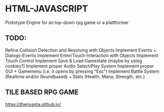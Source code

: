# HTML-JAVASCRIPT

Prototype Engine for an top-down rpg game or a plattformer

## TODO:            
Refine Collision Detection and Resolving with Objects
Implement Events + Dialogs-Events
Implement Enter/Touch-Interaction with Objects
Implement Touch Control
Implement Save & Load Gamestate (maybe by using cookies?)
Implement proper Audio Select/Play System
Implement proper GUI + Gamemenu (i.e. it opens by pressing "Esc")
Implement Battle System (Realtime and/or Roundbased) + Stats (Health, Mana, Strength, etc.)

## TILE BASED RPG GAME

https://thenyanta.github.io/
